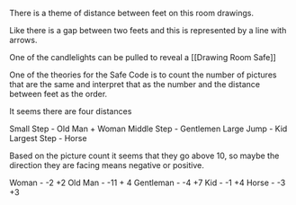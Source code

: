
There is a theme of distance between feet on this room drawings.

Like there is a gap between two feets and this is represented by a line with arrows.

One of the candlelights can be pulled to reveal a [[Drawing Room Safe]]

One of the theories for the Safe Code is to count the number of pictures that are the same and interpret that as the number and the distance between feet as the order.


It seems there are four distances

Small Step - Old Man + Woman
Middle Step - Gentlemen
Large Jump - Kid
Largest Step - Horse

Based on the picture count it seems that they go above 10, so maybe the direction they are facing means negative or positive.

Woman - -2 +2
Old Man -  -11 + 4
Gentleman -  -4 +7
Kid - -1 +4
Horse - -3 +3